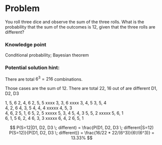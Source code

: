 # Problem

You roll three dice and observe the sum of the three rolls. What is the probability that the sum of the outcomes is 12, given that the three rolls are different? 


### Knowledge point
Conditional probability; Bayesian theorem

### Potential solution hint:


There are total $6^3 = 216$ combinations.

Those cases are the sum of 12. There are total 22,  16 out of are different D1, D2, D3

1, 5, 6
2, 4, 6
2, 5, 5     xxxx
3, 3, 6     xxxx
3, 4, 5
3, 5, 4    
4, 2, 6
4, 3, 5
4, 4, 4     xxxxx
4, 5, 3   
4, 6, 2
5, 1, 6
5, 2, 5    xxxxx
5, 3, 4
5, 4, 3
5, 5, 2    xxxxx
5, 6, 1     
6, 1, 5
6, 2, 4
6, 3, 3   xxxxx
6, 4, 2 
6, 5, 1 



$$ P(S=12|D1, D2, D3 \; different) = \frac{P(D1, D2, D3 \; different|S=12) P(S=12)}{P(D1, D2, D3 \; different)} = \frac{16/22 * 22/(6^3)}{6!/(6^3)} = 13.33% $$
